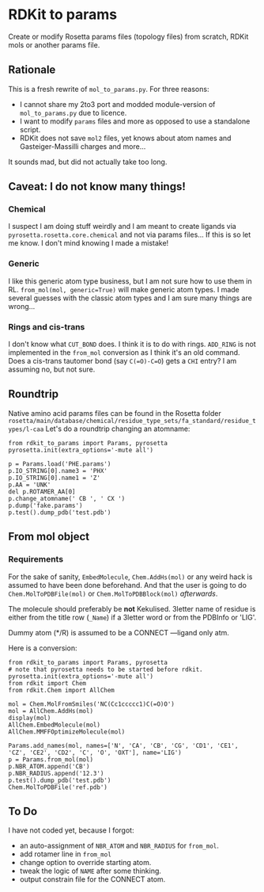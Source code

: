 # RDKit to params
Create or modify Rosetta params files (topology files) from scratch, RDKit mols or another params file.

## Rationale
This is a fresh rewrite of ``mol_to_params.py``. For three reasons:

* I cannot share my 2to3 port and modded module-version of ``mol_to_params.py`` due to licence.
* I want to modify `params` files and more as opposed to use a standalone script.
* RDKit does not save ``mol2`` files, yet knows about atom names and Gasteiger-Massilli charges and more...

It sounds mad, but did not actually take too long.

## Caveat: I do not know many things!

### Chemical
I suspect I am doing stuff weirdly and I am meant to create ligands via ``pyrosetta.rosetta.core.chemical`` and not via params files... If this is so let me know. I don't mind knowing I made a mistake!

### Generic
I like this generic atom type business, but I am not sure how to use them in RL.
``from_mol(mol, generic=True)`` will make generic atom types.
I made several guesses with the classic atom types and I am sure many things are wrong...

### Rings and cis-trans
I don't know what `CUT_BOND` does. I think it is to do with rings.
`ADD_RING` is not implemented in the `from_mol` conversion as I think it's an old command.
Does a cis-trans tautomer bond (say `C(=O)-C=O`) gets a `CHI` entry? I am assuming no, but not sure.

## Roundtrip
Native amino acid params files can be found in the Rosetta folder
`rosetta/main/database/chemical/residue_type_sets/fa_standard/residue_types/l-caa`
Let's do a roundtrip changing an atomname:

    from rdkit_to_params import Params, pyrosetta
    pyrosetta.init(extra_options='-mute all')
    
    p = Params.load('PHE.params')
    p.IO_STRING[0].name3 = 'PHX'
    p.IO_STRING[0].name1 = 'Z'
    p.AA = 'UNK'
    del p.ROTAMER_AA[0]
    p.change_atomname(' CB ', ' CX ')
    p.dump('fake.params')
    p.test().dump_pdb('test.pdb')

## From mol object
### Requirements
For the sake of sanity, `EmbedMolecule`, `Chem.AddHs(mol)` or any weird hack is assumed to have been done beforehand.
And that the user is going to do `Chem.MolToPDBFile(mol)` or `Chem.MolToPDBBlock(mol)` _afterwards_.

The molecule should preferably be **not** Kekulised.
3letter name of residue is either from the title row (``_Name``) if a 3letter word or from the PDBInfo or 'LIG'.

Dummy atom (*/R) is assumed to be a CONNECT —ligand only atm.

Here is a conversion:

    from rdkit_to_params import Params, pyrosetta
    # note that pyrosetta needs to be started before rdkit.
    pyrosetta.init(extra_options='-mute all')
    from rdkit import Chem
    from rdkit.Chem import AllChem
    
    mol = Chem.MolFromSmiles('NC(Cc1ccccc1)C(=O)O')
    mol = AllChem.AddHs(mol)
    display(mol)
    AllChem.EmbedMolecule(mol)
    AllChem.MMFFOptimizeMolecule(mol)
    
    Params.add_names(mol, names=['N', 'CA', 'CB', 'CG', 'CD1', 'CE1', 'CZ', 'CE2', 'CD2', 'C', 'O', 'OXT'], name='LIG') 
    p = Params.from_mol(mol)
    p.NBR_ATOM.append('CB')
    p.NBR_RADIUS.append('12.3')
    p.test().dump_pdb('test.pdb')
    Chem.MolToPDBFile('ref.pdb')


## To Do
I have not coded yet, because I forgot:
* an auto-assignment of `NBR_ATOM` and `NBR_RADIUS` for `from_mol`.
* add rotamer line in `from_mol`
* change option to override starting atom.
* tweak the logic of `NAME` after some thinking.
* output constrain file for the CONNECT atom.